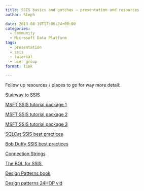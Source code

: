 ```yaml
---
title: SSIS basics and gotchas – presentation and resources
author: Steph

date: 2013-08-16T17:06:24+00:00
categories:
  - Community
  - Microsoft Data Platform
tags:
  - presentation
  - ssis
  - tutorial
  - user group
format: link

---
```


  
Follow up resources / places to go for way more detail:

<a title="SQLServerCentral Stairway to SSIS" href="http://bit.ly/1aaGUOL" target="_blank">Stairway to SSIS</a>

<a href="http://bit.ly/1eOm7Ot" target="_blank">MSFT SSIS tutorial package 1</a>

<a href="http://bit.ly/1bCcMcL" target="_blank">MSFT SSIS tutorial package 2</a>

<a href="http://bit.ly/1bCcVgp" target="_blank">MSFT SSIS tutorial package 3</a>

<a href="http://bit.ly/1cIExo4" target="_blank">SQLCat SSIS best practices</a>

<a href="http://bit.ly/13pBqNO" target="_blank">Bob Duffy SSIS best practices</a>

<a href="http://bit.ly/14j3ldh" target="_blank">Connection Strings</a>

<a href="http://bit.ly/14P4WxC" target="_blank">The BOL for SSIS </a>

<a href="http://www.amazon.co.uk/Server-Integration-Services-Design-Patterns/dp/1430237716" target="_blank">Design Patterns book</a>

<a href="http://www.sqlpass.org/LearningCenter/SessionRecordings/24HoursFall2012.aspx" target="_blank">Design patterns 24HOP vid</a>